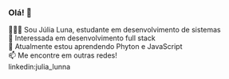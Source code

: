 ### Olá! 👋

🙋🏻‍♀️ Sou Júlia Luna, estudante em desenvolvimento de sistemas <br/>
🔭 Interessada em desenvolvimento full stack <br/>
📓 Atualmente estou aprendendo Phyton e JavaScript <br/>
📫 Me encontre em outras redes! <br/>
    linkedin:julia_lunna
